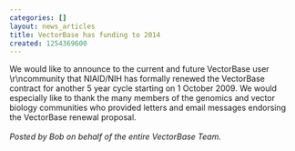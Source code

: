 ```yaml
---
categories: []
layout: news_articles
title: VectorBase has funding to 2014
created: 1254369600
---
```

We would like to announce to the current and future VectorBase user  \r\ncommunity that NIAID/NIH has formally renewed the VectorBase contract  for another 5 year cycle starting on 1 October 2009.  We would  especially like to thank the many members of the genomics and vector biology communities who provided letters and email messages endorsing the VectorBase renewal proposal.
<br><br>
<i>Posted by Bob on behalf of the entire VectorBase Team.</i>
